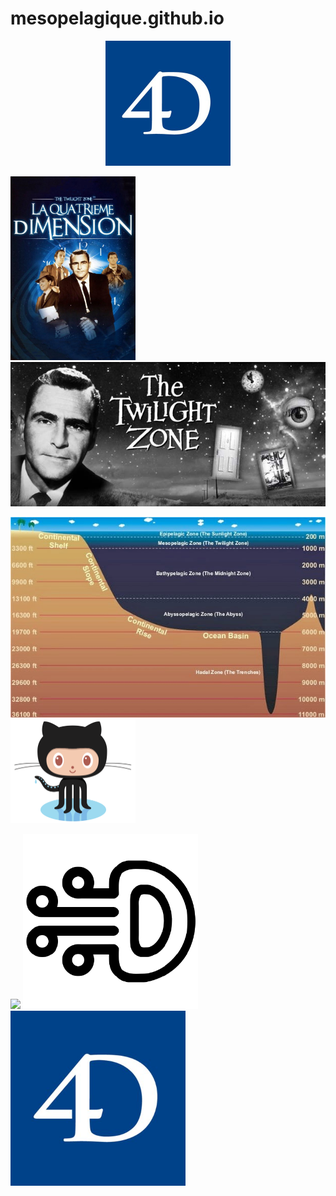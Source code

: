 # mesopelagique.github.io


<p align="center"><img src="4D.jpg" width="200px" /></p>

<img src="La_Quatrieme_Dimension.jpg" width="200px" /> <img src="The_Twilight_Zone.jpg" width="640px" />

<img src="The_Mesopelagic_Zone.jpg" width="640px" /> <img src="Octocat.png" width="200px" />

<img src="https://avatars2.githubusercontent.com/u/59135882?s=460&v=4" width="280px" /> <img src="GithubAvatarRotate.png" width="280px" /> <img src="4D.jpg" width="280px" />
